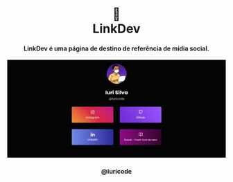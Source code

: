 <h1 align="center">
🔗<br>LinkDev
</h1>

<h4 align="center">
LinkDev é uma página de destino de referência de mídia social.
</h4>

![Resultado final do projeto](assets/image/resultado.jpg)

<h4 align="center">@iuricode</h4>
